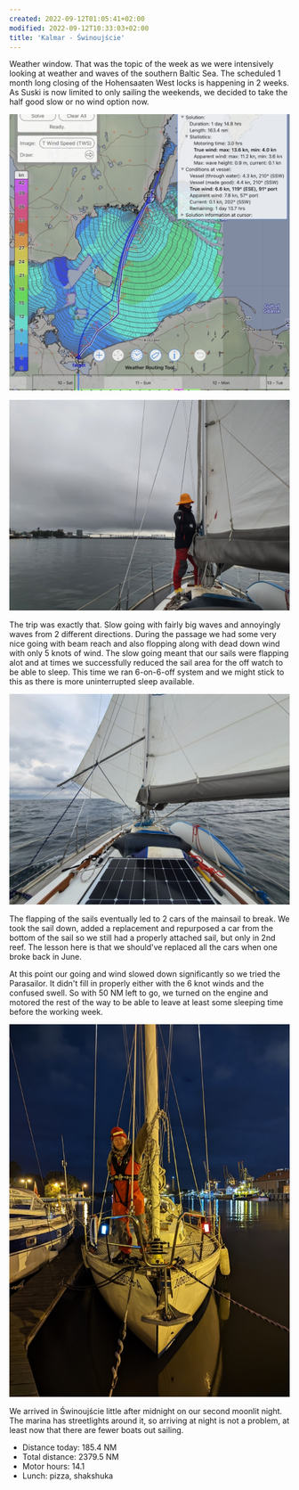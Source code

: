 ```yaml
---
created: 2022-09-12T01:05:41+02:00
modified: 2022-09-12T10:33:03+02:00
title: 'Kalmar - Świnoujście'
---
```


Weather window. That was the topic of the week as we were intensively looking at weather and waves of the southern Baltic Sea. The scheduled 1 month long closing of the Hohensaaten West locks is happening in 2 weeks. As Suski is now limited to only sailing the weekends, we decided to take the half good slow or no wind option now.

![Image](../2022/7c83c5b8e36c446b3d2b07ebf39ec4a0.jpg)  

![Image](../2022/e0173f0e0f38f6c0561e7bb89524bb83.jpg) 

The trip was exactly that. Slow going with fairly big waves and annoyingly waves from 2 different directions. During the passage we had some very nice going with beam reach and also flopping along with dead down wind with only 5 knots of wind. The slow going meant that our sails were flapping alot and at times we successfully reduced the sail area for the off watch to be able to sleep. This time we ran 6-on-6-off system and we might stick to this as there is more uninterrupted sleep available.

![Image](../2022/d205a87adfa4c22c21df8763d242001c.jpg) 

The flapping of the sails eventually led to 2 cars of the mainsail to break. We took the sail down, added a replacement and repurposed a car from the bottom of the sail so we still had a properly attached sail, but only in 2nd reef. The lesson here is that we should've replaced all the cars when one broke back in June.

At this point our going and wind slowed down significantly so we tried the Parasailor. It didn't fill in properly either with the 6 knot winds and the confused swell. So with 50 NM left to go, we turned on the engine and motored the rest of the way to be able to leave at least some sleeping time before the working week.

![Image](../2022/28c4263acaefe565dcb47c056bba6214.jpg) 

We arrived in Świnoujście little after midnight on our second moonlit night. The marina has streetlights around it, so arriving at night is not a problem, at least now that there are fewer boats out sailing.

* Distance today: 185.4 NM
* Total distance: 2379.5 NM
* Motor hours: 14.1
* Lunch: pizza, shakshuka
